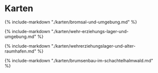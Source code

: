 # Karten

{% include-markdown "./karten/bromsal-und-umgebung.md" %}

{% include-markdown "./karten/wehr-erziehungs-lager-und-umgebung.md" %}

{% include-markdown "./karten/wehrerziehungslager-und-alter-raumhafen.md" %}

{% include-markdown "./karten/brumsenbau-im-schachtelhalmwald.md" %}
